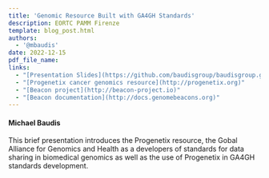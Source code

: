 ```yaml
---
title: 'Genomic Resource Built with GA4GH Standards'
description: EORTC PAMM Firenze
template: blog_post.html 
authors:
  - '@mbaudis'
date: 2022-12-15
pdf_file_name:
links:
  - "[Presentation Slides](https://github.com/baudisgroup/baudisgroup.github.io/raw/main/docs/pdf/2022-12-15___Michael-Baudis__Genomic-resource-built-with-GA4GH-standards__EORTC-PAMM-Firenze.pdf)"
  - "[Progenetix cancer genomics resource](http://progenetix.org)"
  - "[Beacon project](http://beacon-project.io)"
  - "[Beacon documentation](http://docs.genomebeacons.org)"
---
```


#### Michael Baudis

This brief presentation introduces the Progenetix resource, the Gobal Alliance for
Genomics and Health as a developers of standards for data sharing in biomedical genomics
as well as the use of Progenetix in GA4GH standards development.
